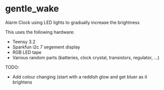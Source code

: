 # gentle_wake
Alarm Clock using LED lights to gradually increase the brightness

This uses the following hardware:
- Teensy 3.2
- Sparkfun i2c 7 segement display
- RGB LED tape
- Various random parts (batteries, clock crystal, transistors, regulator, ...)


TODO:
- Add colour changing (start with a reddish glow and get bluer as it brightens


